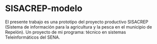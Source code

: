 # SISACREP-modelo
El presente trabajo es una prototipo del proyecto productivo SISACREP (Sistema de información para la agricultura y la pesca en el municipio de Repelón). Un proyecto de mi programa: técnico en sistemas Teleinformáticos del SENA.
